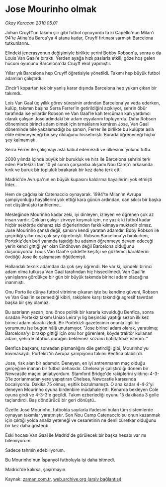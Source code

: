 # Jose Mourinho olmak

*Okay Karacan 2010.05.01*

<tr><td class="metin" colspan="2" style="padding-top: 20px; padding-left: 5px; ">Johan Cruyff'un takımı şiir gibi futbol oynuyordu ta ki Capello'nun Milan'ı 94'te Atina'da Barca'ya 4 atana kadar, Cruyff fırtınası sarmıştı Barcelona tutkunlarını..</td></tr><tr><td class="metin" colspan="2" style="padding-top: 20px; padding-left: 5px; "><p>Elindeki jenerasyonun değişimiyle birlikte yerini Bobby Robson'a, sonra o da Louis Van Gaal'e bıraktı. Yerden ayağa hızlı paslarla etkili, göze hoş gelen hücum oyununu Barcelona'da Cruyff ekol yapmıştır.
<p>Yıllar yılı Barcelona hep Cruyff öğretisiyle yönetildi. Takımı hep büyük futbol adamları çalıştırdı..
<p>Zincir'i kopartan tek bir yanlış karar dışında Barcelona hep yukarı çıkan bir takımdı..
<p>Lois Van Gaal üç yıllık görev süresinin ardından Barcelona'ya veda ederken, kulüp, takımın başına Serra Ferrer'in getirildiğini açıklıyor, şehrin öbür tarafında ise yıllardır Robson ve Van Gaal'le kah tercüman kah yardımcı olarak çalışan Jose adındaki bir adam eşyalarını topluyordu. Daha Robson döneminde birinci adam olmak için tırnaklarını kemiren Jose, Van Gaal döneminde bile yakalamadığı bu şansın, Ferrer ile birlikte bu kulüpte asla elde edemeyeceği bir şey olduğunu hissetmişti. Burada öğreneceği hiçbir şey kalmamıştı.
<p>Serra Ferrer ile çalışmayı asla kabul edemezdi ve ülkesinin yolunu tuttu.
<p>2000 yılında içinde büyük bir burukluk ve hırs ile Barcelona şehrini terk eden Portekizli tam 10 yıl sonra çarşamba akşamı Nou Camp'ı arkasında kırık ve buruk bir topluluk bırakarak bir kez daha terk etti.
<p>Madrid'de Avrupa'nın en büyük kupasını kaldırma hayallerini yok etmişti İnter..
<p>Hem de çağdışı bir Catenaccio oynayarak. 1994'te Milan'ın Avrupa şampiyonluğu hayallerini yok ettiği kara günün ardından, can sıkıcı bir başka not düşülmüştü tarihlerine...
<p>Mesleğinde Mourinho kadar zeki, iyi dinleyen, izleyen ve öğrenen çok az insan vardır. Çokları çalışır zirveye koşmak için, ne yazık ki futbol kadar hiçbir sektörde dehanız sizi diğerlerinden farklı kılmaya muktedir olmaz. Jose Mourinho şanslı değil, şansını kendi yaratan adamdır. Boby Robson ile geçirdiği yıllar ona çok şey öğretmişti. Robson Barcelona'yı bırakırken, Portekiz'den beri yanında taşıdığı bu adamın öğrenmeye devam edeceği yerin kendi gittiği yer olan Eindhoven değil Barcelona olduğunu düşünüyordu. Louis Van Gaal'e şiddetle keşifçi ve gözlemci karakterini övdüğü Jose ile çalışmasını öğütlemişti.
<p>Hollandalı teknik adamdan da çok şey öğrendi. Ne var ki, içindeki birinci adam olma tutkusu Van Gaal tarafından hiç hissedilmedi. Van Gaal'in yanlışlarını gördükçe bir gün bir büyük takımda birinci adam olacağına inanmıştı.
<p>Onu Porto ile dünya futbol vitrinine çıkaran işte bu kendine güveni, Robson ve Van Gaal'in sezemediği kibiri, rakiplere karşı takındığı agresif tavırdan başka bir şey olamaz.
<p>Bu satırların yazarı, onu önce politik bir kararla kovulduğu Benfica, sonra sıradan Portekiz takımı Uniao Leira'yı lig beşincisi yaptığı sezon ilk kez birinci adam olarak izledi. Bir Portekizli gazetecinin onunla ilgili bir yorumunu ise bugün hâlâ unutamıyor. "Jose birinci adam olarak, yaratılmış; Barcelona'yı bırakıp gittiği için onu hor görenlere, köyde traktör kullanan adam, şehirde otobüs durağını beklemez sözünü hatırlatmak isterim.."
<p>Benfica başkanı, sonradan pişmanlığını dile getirdiği gibi, Mourinho'yu kovmasaydı, Portekiz'in Avrupa şampiyonu takımı Benfica olabilirdi.
<p>Jose, risk alan bir adamdır. Deneyen, en iyi antrenmanın maç olduğu gerçeğine inanan bir futbol dehasıdır. Chelsea'yi çalıştırdığı dönem bir Newcastle maçını anlatıyordum. Stamford Bridge'de rakiplerini yıldırıcı 4-3-3'le zorlanmadan yere yapıştıran Chelsea, Newcastle karşısında bocalıyordu. Dakika 75 olmuş, eşitlik bozulmamıştı. O ana kadar 4-4-2'yi deneyen Mourinho oyuna birdenbire müdahale etti. Kenarda bekleyen Cole oyuna girdi ve 4-3-3'e geçildi. Takım ezberlediği oyunu 15 dakikada 3 golle taçlandırdı. Baş döndürücü bir geri dönüştü..
<p>Özetle Jose Mourinho, futbolda sayılarla ifadesini bulan tüm sistemlerde oynayan takımlar yaratmıştır. Son Nou Camp Catenaccio'su onun kazanmak için çıktığı yolda analiz yeteneği ve cesaretinin ne denli cüretkar olduğunu bir kez daha gösterdi.
<p>Eski hocası Van Gaal ile Madrid'de görülecek bir başka hesabı var mı bilemiyorum.
<p>Sadece tahmin edebiliyorum.
<p>Bu Mourinho'nun İspanyol futboluyla işi daha bitmedi.
<p>Madrid'de kalırsa, şaşırmayın.<br/></p></p></p></p></p></p></p></p></p></p></p></p></p></p></p></p></p></p></p></td></tr>

Kaynak: [zaman.com.tr](http://zaman.com.tr/yazar.do?yazino=979070), [web.archive.org (arşiv bağlantısı)](http://web.archive.org/web/20100503005640/http://www.zaman.com.tr:80/yazar.do?yazino=979070)
